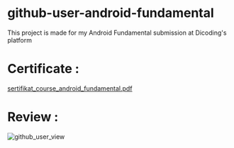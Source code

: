 # github-user-android-fundamental
This project is made for my Android Fundamental submission at Dicoding's platform

# Certificate :
[sertifikat_course_android_fundamental.pdf](https://github.com/dadenkasandi08/github-user-android-fundamental/files/13840025/sertifikat_course_android_fundamental.pdf)

# Review : 
![github_user_view](https://github.com/dadenkasandi08/github-user-android-fundamental/assets/115630850/21084c7c-c34b-4562-9481-39cebb8bbe9a)
